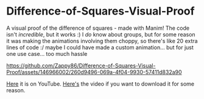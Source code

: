 # Difference-of-Squares-Visual-Proof
A visual proof of the difference of squares - made with Manim! The code isn't *incredible*, but it works :) I *do* know about groups, but for some reason it was making the animations involving them choppy, so there's like 20 extra lines of code :/ maybe I could have made a custom animation... but for just one use case... too much hassle



https://github.com/Zappy86/Difference-of-Squares-Visual-Proof/assets/146966002/260d9496-069a-4f04-9930-57411d832a90



[Here](https://www.youtube.com/watch?v=9wWOEfcew6g) it is on YouTube.
[Here's](Demonstration_4k.mp4) the video if you want to download it for some reason.
